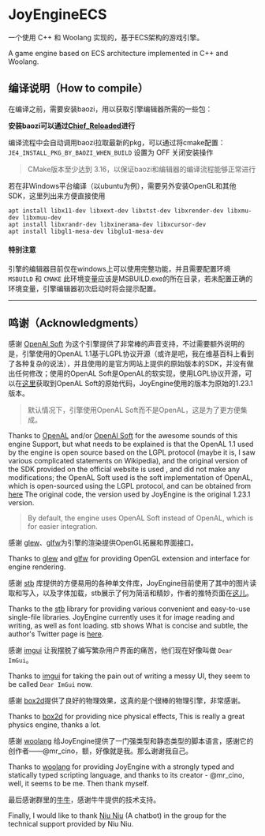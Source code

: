 # JoyEngineECS

一个使用 C++ 和 Woolang 实现的，基于ECS架构的游戏引擎。

A game engine based on ECS architecture implemented in C++ and Woolang. 

## 编译说明（How to compile）


在编译之前，需要安装baozi，用以获取引擎编辑器所需的一些包：

**安装baozi可以通过[Chief_Reloaded](https://github.com/BiDuang/Chief_Reloaded)进行**

编译流程中会自动调用baozi拉取最新的pkg，可以通过将cmake配置：`JE4_INSTALL_PKG_BY_BAOZI_WHEN_BUILD` 设置为 OFF 关闭安装操作

> CMake版本至少达到 3.16，以保证baozi和编辑器的编译流程能够正常进行


若在非Windows平台编译（以ubuntu为例），需要另外安装OpenGL和其他SDK，这里列出来方便直接使用

```shell
apt install libx11-dev libxext-dev libxtst-dev libxrender-dev libxmu-dev libxmuu-dev 
apt install libxrandr-dev libxinerama-dev libxcursor-dev 
apt install libgl1-mesa-dev libglu1-mesa-dev

```

#### 特别注意
引擎的编辑器目前仅在windows上可以使用完整功能，并且需要配置环境 `MSBUILD` 和 `CMAKE`
此环境变量应该是MSBUILD.exe的所在目录，若未配置正确的环境变量，引擎编辑器初次启动时将会提示配置。

---

## 鸣谢（Acknowledgments）

感谢 [OpenAl Soft](https://openal-soft.org/) 为这个引擎提供了非常棒的声音支持，不过需要额外说明的是，引擎使用的OpenAL 1.1基于LGPL协议开源（或许是吧，我在维基百科上看到了各种复杂的说法），并且使用的是官方网站上提供的原始版本的SDK，并没有做出任何修改；使用的OpenAL Soft是OpenAL的软实现，使用LGPL协议开源，可以在[这里](https://github.com/kcat/openal-soft.git)获取到OpenAL Soft的原始代码，JoyEngine使用的版本为原始的1.23.1版本。
> 默认情况下，引擎使用OpenAL Soft而不是OpenAL，这是为了更方便集成。

Thanks to [OpenAL](http://www.openal.org/) and/or [OpenAl Soft](https://openal-soft.org/) for the awesome sounds of this engine Support, but what needs to be explained is that the OpenAL 1.1 used by the engine is open source based on the LGPL protocol (maybe it is, I saw various complicated statements on Wikipedia), and the original version of the SDK provided on the official website is used , and did not make any modifications; the OpenAL Soft used is the soft implementation of OpenAL, which is open-sourced using the LGPL protocol, and can be obtained from [here](https://github.com/kcat/openal-soft.git) The original code, the version used by JoyEngine is the original 1.23.1 version.
> By default, the engine uses OpenAL Soft instead of OpenAL, which is for easier integration.

感谢 [glew](https://github.com/nigels-com/glew)、[glfw](https://www.glfw.org/)为引擎的渲染提供OpenGL拓展和界面接口。

Thanks to [glew](https://github.com/nigels-com/glew) and [glfw](https://www.glfw.org/) for providing OpenGL extension and interface for engine rendering.

感谢 [stb](https://github.com/nothings/stb) 库提供的方便易用的各种单文件库，JoyEngine目前使用了其中的图片读取和写入，以及字体加载，stb展示了何为简洁和精妙，作者的推特页面在[这儿](https://twitter.com/nothings)。

Thanks to the [stb](https://github.com/nothings/stb) library for providing various convenient and easy-to-use single-file libraries. JoyEngine currently uses it for image reading and writing, as well as font loading. stb shows What is concise and subtle, the author's Twitter page is [here](https://twitter.com/nothings).

感谢 [imgui](https://github.com/ocornut/imgui) 让我摆脱了编写繁杂用户界面的痛苦，他们现在好像叫做 `Dear ImGui`。

Thanks to [imgui](https://github.com/ocornut/imgui) for taking the pain out of writing a messy UI, they seem to be called `Dear ImGui` now.

感谢 [box2d](https://box2d.org/)提供了良好的物理效果，这真的是个很棒的物理引擎，非常感谢。

Thanks to [box2d](https://box2d.org/) for providing nice physical effects, This is really a great physics engine, thanks a lot.

感谢 [woolang](https://github.com/cinogama/woolang) 给JoyEngine提供了一门强类型和静态类型的脚本语言，感谢它的创作者——@mr_cino，额，好像就是我。那么谢谢我自己。

Thanks to [woolang](https://github.com/cinogama/woolang) for providing JoyEngine with a strongly typed and statically typed scripting language, and thanks to its creator - @mr_cino, well, it seems to be me. Then thank myself.

最后感谢群里的[牛牛](https://github.com/MistEO/Pallas-Bot)，感谢牛牛提供的技术支持。

Finally, I would like to thank [Niu Niu](https://github.com/MistEO/Pallas-Bot) (A chatbot) in the group for the technical support provided by Niu Niu.
